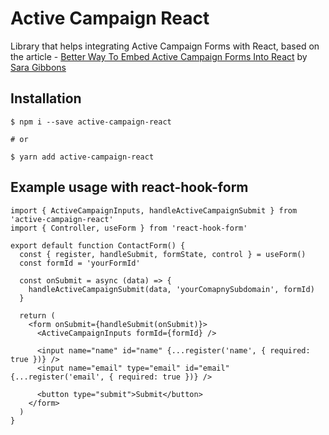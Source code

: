 # Active Campaign React

Library that helps integrating Active Campaign Forms with React, based on the article - [Better Way To Embed Active Campaign Forms Into React](https://dev.to/saragibby/better-way-to-embed-active-campaign-forms-into-react-n9n) by [Sara Gibbons](https://saragibby.com/)

## Installation

```
$ npm i --save active-campaign-react

# or

$ yarn add active-campaign-react
```

## Example usage with react-hook-form

```tsx
import { ActiveCampaignInputs, handleActiveCampaignSubmit } from 'active-campaign-react'
import { Controller, useForm } from 'react-hook-form'

export default function ContactForm() {
  const { register, handleSubmit, formState, control } = useForm()
  const formId = 'yourFormId'

  const onSubmit = async (data) => {
    handleActiveCampaignSubmit(data, 'yourComapnySubdomain', formId)
  }

  return (
    <form onSubmit={handleSubmit(onSubmit)}>
      <ActiveCampaignInputs formId={formId} />

      <input name="name" id="name" {...register('name', { required: true })} />
      <input name="email" type="email" id="email" {...register('email', { required: true })} />

      <button type="submit">Submit</button>
    </form>
  )
}
```
